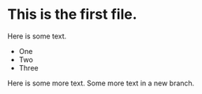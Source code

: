 # This is the first file.

Here is some text.
* One
* Two
* Three

Here is some more text.
Some more text in a new branch.
